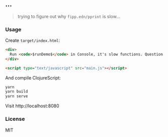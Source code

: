 
...
----

> trying to figure out why `fipp.edn/pprint` is slow...

### Usage

Create `target/index.html`:

```html
<div>
  Run <code>$runDemo$</code> in Console, it's slow functions. Question is, why slow?
</div>

<script type="text/javascript" src="main.js"></script>
```

And compile ClojureScript:

```bash
yarn
yarn build
yarn serve
```

Visit http://localhost:8080

### License

MIT
